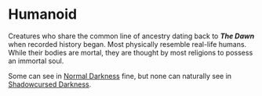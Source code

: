 # Humanoid

Creatures who share the common line of ancestry dating back to ***The Dawn*** when recorded history began. Most physically resemble real-life humans. While their bodies are mortal, they are thought by most religions to possess an immortal soul.

Some can see in [Normal Darkness](../../Game%20Procedures/Hazards/Darkness.md#Normal%20Darkness) fine, but none can naturally see in [Shadowcursed Darkness](../../Game%20Procedures/Hazards/Darkness.md#Shadowcursed%20Darkness).

